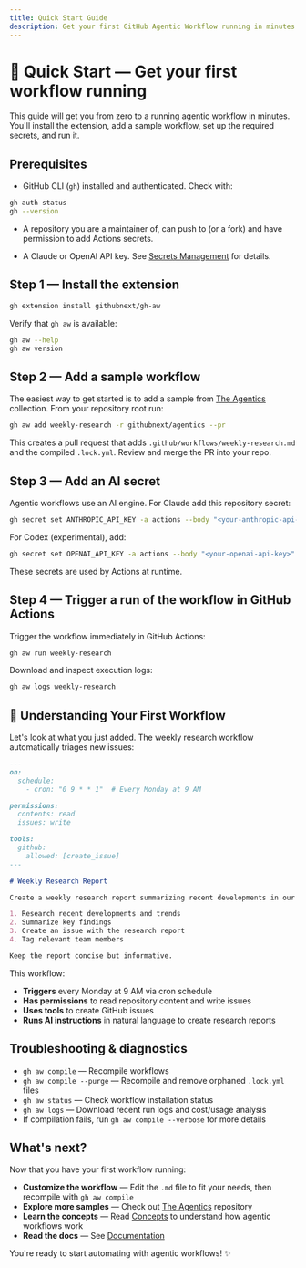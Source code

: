 ```yaml
---
title: Quick Start Guide
description: Get your first GitHub Agentic Workflow running in minutes with step-by-step installation and setup instructions.
---
```


# 🚀 Quick Start — Get your first workflow running

This guide will get you from zero to a running agentic workflow in minutes. You'll install the extension, add a sample workflow, set up the required secrets, and run it.

## Prerequisites

- GitHub CLI (`gh`) installed and authenticated. Check with:

```bash
gh auth status
gh --version
```

- A repository you are a maintainer of, can push to (or a fork) and have permission to add Actions secrets.

- A Claude or OpenAI API key. See [Secrets Management](secrets.md) for details.

## Step 1 — Install the extension

```bash
gh extension install githubnext/gh-aw
```

Verify that `gh aw` is available:

```bash
gh aw --help
gh aw version
```

## Step 2 — Add a sample workflow

The easiest way to get started is to add a sample from [The Agentics](https://github.com/githubnext/agentics) collection. From your repository root run:

```bash
gh aw add weekly-research -r githubnext/agentics --pr
```

This creates a pull request that adds `.github/workflows/weekly-research.md` and the compiled `.lock.yml`. Review and merge the PR into your repo.

## Step 3 — Add an AI secret

Agentic workflows use an AI engine. For Claude add this repository secret:

```bash
gh secret set ANTHROPIC_API_KEY -a actions --body "<your-anthropic-api-key>"
```

For Codex (experimental), add:

```bash
gh secret set OPENAI_API_KEY -a actions --body "<your-openai-api-key>"
```

These secrets are used by Actions at runtime.

## Step 4 — Trigger a run of the workflow in GitHub Actions

Trigger the workflow immediately in GitHub Actions:

```bash
gh aw run weekly-research
```

Download and inspect execution logs:

```bash
gh aw logs weekly-research
```

## 📝 Understanding Your First Workflow

Let's look at what you just added. The weekly research workflow automatically triages new issues:

```markdown
---
on:
  schedule:
    - cron: "0 9 * * 1"  # Every Monday at 9 AM

permissions:
  contents: read
  issues: write

tools:
  github:
    allowed: [create_issue]
---

# Weekly Research Report

Create a weekly research report summarizing recent developments in our field:

1. Research recent developments and trends
2. Summarize key findings 
3. Create an issue with the research report
4. Tag relevant team members

Keep the report concise but informative.
```

This workflow:
- **Triggers** every Monday at 9 AM via cron schedule
- **Has permissions** to read repository content and write issues
- **Uses tools** to create GitHub issues
- **Runs AI instructions** in natural language to create research reports

## Troubleshooting & diagnostics

- `gh aw compile` — Recompile workflows
- `gh aw compile --purge` — Recompile and remove orphaned `.lock.yml` files  
- `gh aw status` — Check workflow installation status
- `gh aw logs` — Download recent run logs and cost/usage analysis
- If compilation fails, run `gh aw compile --verbose` for more details

## What's next?

Now that you have your first workflow running:

- **Customize the workflow** — Edit the `.md` file to fit your needs, then recompile with `gh aw compile`
- **Explore more samples** — Check out [The Agentics](https://github.com/githubnext/agentics) repository
- **Learn the concepts** — Read [Concepts](concepts.md) to understand how agentic workflows work
- **Read the docs** — See [Documentation](index.md)

You're ready to start automating with agentic workflows! ✨
